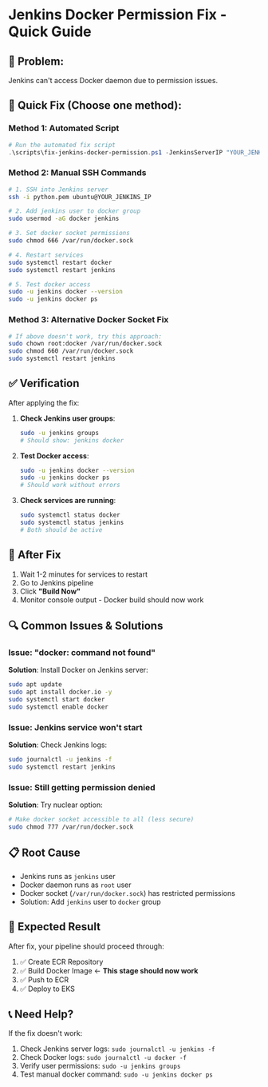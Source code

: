 # Jenkins Docker Permission Fix - Quick Guide

## 🚨 **Problem**: 
Jenkins can't access Docker daemon due to permission issues.

## 🔧 **Quick Fix** (Choose one method):

### **Method 1: Automated Script**
```powershell
# Run the automated fix script
.\scripts\fix-jenkins-docker-permission.ps1 -JenkinsServerIP "YOUR_JENKINS_IP"
```

### **Method 2: Manual SSH Commands**
```bash
# 1. SSH into Jenkins server
ssh -i python.pem ubuntu@YOUR_JENKINS_IP

# 2. Add jenkins user to docker group
sudo usermod -aG docker jenkins

# 3. Set docker socket permissions
sudo chmod 666 /var/run/docker.sock

# 4. Restart services
sudo systemctl restart docker
sudo systemctl restart jenkins

# 5. Test docker access
sudo -u jenkins docker --version
sudo -u jenkins docker ps
```

### **Method 3: Alternative Docker Socket Fix**
```bash
# If above doesn't work, try this approach:
sudo chown root:docker /var/run/docker.sock
sudo chmod 660 /var/run/docker.sock
sudo systemctl restart jenkins
```

## ✅ **Verification**
After applying the fix:

1. **Check Jenkins user groups**:
   ```bash
   sudo -u jenkins groups
   # Should show: jenkins docker
   ```

2. **Test Docker access**:
   ```bash
   sudo -u jenkins docker --version
   sudo -u jenkins docker ps
   # Should work without errors
   ```

3. **Check services are running**:
   ```bash
   sudo systemctl status docker
   sudo systemctl status jenkins
   # Both should be active
   ```

## 🚀 **After Fix**
1. Wait 1-2 minutes for services to restart
2. Go to Jenkins pipeline
3. Click **"Build Now"**
4. Monitor console output - Docker build should now work

## 🔍 **Common Issues & Solutions**

### **Issue**: "docker: command not found"
**Solution**: Install Docker on Jenkins server:
```bash
sudo apt update
sudo apt install docker.io -y
sudo systemctl start docker
sudo systemctl enable docker
```

### **Issue**: Jenkins service won't start
**Solution**: Check Jenkins logs:
```bash
sudo journalctl -u jenkins -f
sudo systemctl restart jenkins
```

### **Issue**: Still getting permission denied
**Solution**: Try nuclear option:
```bash
# Make docker socket accessible to all (less secure)
sudo chmod 777 /var/run/docker.sock
```

## 📋 **Root Cause**
- Jenkins runs as `jenkins` user
- Docker daemon runs as `root` user  
- Docker socket (`/var/run/docker.sock`) has restricted permissions
- Solution: Add `jenkins` user to `docker` group

## 🎯 **Expected Result**
After fix, your pipeline should proceed through:
1. ✅ Create ECR Repository
2. ✅ Build Docker Image ← **This stage should now work**
3. ✅ Push to ECR
4. ✅ Deploy to EKS

## 📞 **Need Help?**
If the fix doesn't work:
1. Check Jenkins server logs: `sudo journalctl -u jenkins -f`
2. Check Docker logs: `sudo journalctl -u docker -f`
3. Verify user permissions: `sudo -u jenkins groups`
4. Test manual docker command: `sudo -u jenkins docker ps`
